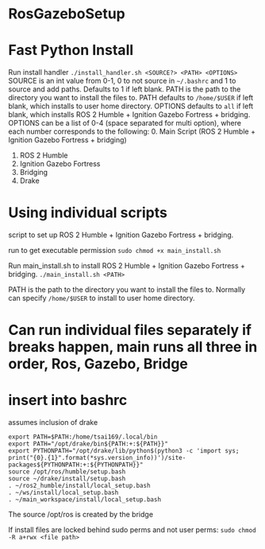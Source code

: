 # RosGazeboSetup

# Fast Python Install
Run install handler
`./install_handler.sh <SOURCE?> <PATH> <OPTIONS>`
SOURCE is an int value from 0-1, 0 to not source in `~/.bashrc` and 1 to source and add paths. Defaults to 1 if left blank.
PATH is the path to the directory you want to install the files to.
PATH defaults to `/home/$USER` if left blank, which installs to user home directory.
OPTIONS defaults to `all` if left blank, which installs ROS 2 Humble + Ignition Gazebo Fortress + bridging.
OPTIONS can be a list of 0-4 (space separated for multi option), where each number corresponds to the following:
0. Main Script (ROS 2 Humble + Ignition Gazebo Fortress + bridging)
1. ROS 2 Humble
2. Ignition Gazebo Fortress
3. Bridging
4. Drake




# Using individual scripts
script to set up ROS 2 Humble + Ignition Gazebo Fortress + bridging. 

run to get executable permission
`sudo chmod +x main_install.sh`

Run main_install.sh to install ROS 2 Humble + Ignition Gazebo Fortress + bridging.
`./main_install.sh <PATH>`

PATH is the path to the directory you want to install the files to.
Normally can specify `/home/$USER` to install to user home directory.

# Can run individual files separately if breaks happen, main runs all three in order, Ros, Gazebo, Bridge


# insert into bashrc

assumes inclusion of drake
```
export PATH=$PATH:/home/tsai169/.local/bin
export PATH="/opt/drake/bin${PATH:+:${PATH}}"
export PYTHONPATH="/opt/drake/lib/python$(python3 -c 'import sys; print("{0}.{1}".format(*sys.version_info))')/site-packages${PYTHONPATH:+:${PYTHONPATH}}"
source /opt/ros/humble/setup.bash
source ~/drake/install/setup.bash
. ~/ros2_humble/install/local_setup.bash
. ~/ws/install/local_setup.bash
. ~/main_workspace/install/local_setup.bash
```
The source /opt/ros is created by the bridge

If install files are locked behind sudo perms and not user perms:
`sudo chmod -R a+rwx <file path>`